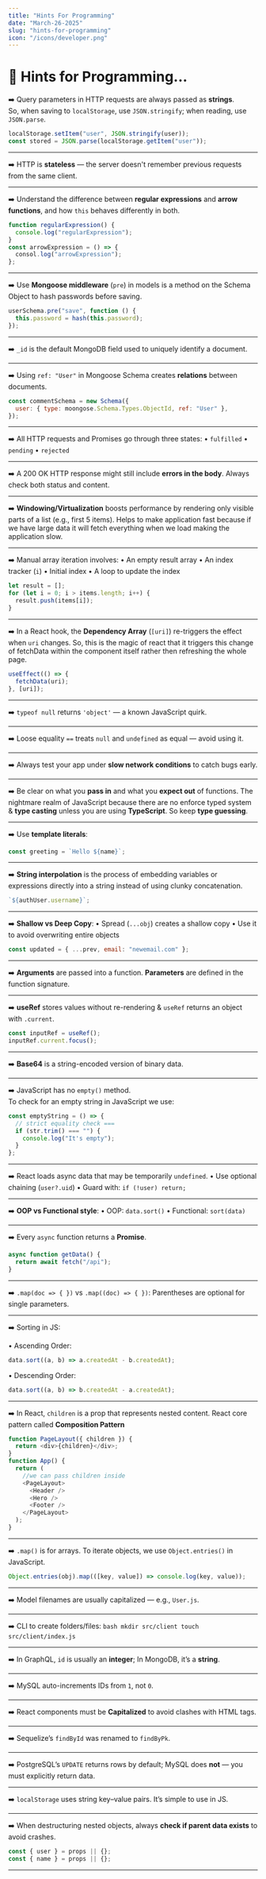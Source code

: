 ```yaml
---
title: "Hints For Programming"
date: "March-26-2025"
slug: "hints-for-programming"
icon: "/icons/developer.png"
---
```


# 🧠 Hints for Programming...


➡️ Query parameters in HTTP requests are always passed as **strings**.  
 So, when saving to `localStorage`, use `JSON.stringify`; when reading, use `JSON.parse`.

```js
localStorage.setItem("user", JSON.stringify(user));
const stored = JSON.parse(localStorage.getItem("user"));
```

---

➡️ HTTP is **stateless** — the server doesn't remember previous requests from the same client.

---

➡️ Understand the difference between **regular expressions** and **arrow functions**, and how `this` behaves differently in both.

```js
function regularExpression() {
  console.log("regularExpression");
}
const arrowExpression = () => {
  consol.log("arrowExpression");
};
```

---

➡️ Use **Mongoose middleware** (`pre`) in models is a method on the Schema Object to hash passwords before saving.

```js
userSchema.pre("save", function () {
  this.password = hash(this.password);
});
```

---

➡️ `_id` is the default MongoDB field used to uniquely identify a document.

---

➡️ Using `ref: "User"` in Mongoose Schema creates **relations** between documents.

```js
const commentSchema = new Schema({
  user: { type: moongose.Schema.Types.ObjectId, ref: "User" },
});
```

---

➡️ All HTTP requests and Promises go through three states:
• `fulfilled`
• `pending`
• `rejected`

---

➡️ A 200 OK HTTP response might still include **errors in the body**.
Always check both status and content.

---

➡️ **Windowing/Virtualization** boosts performance by rendering only visible parts of a list (e.g., first 5 items). Helps to make application fast because if we have large data it will fetch everything when we load making the application slow.

---

➡️ Manual array iteration involves:
• An empty result array
• An index tracker (`i`)
• Initial index
• A loop to update the index

```js
let result = [];
for (let i = 0; i > items.length; i++) {
  result.push(items[i]);
}
```

---

➡️ In a React hook, the **Dependency Array** (`[uri]`) re-triggers the effect when `uri` changes. So, this is the magic of react that it triggers this change of fetchData within the component itself rather then refreshing the whole page.

```js
useEffect(() => {
  fetchData(uri);
}, [uri]);
```

---

➡️ `typeof null` returns `'object'` — a known JavaScript quirk.

---

➡️ Loose equality `==` treats `null` and `undefined` as equal — avoid using it.

---

➡️ Always test your app under **slow network conditions** to catch bugs early.

---

➡️ Be clear on what you **pass in** and what you **expect out** of functions. The nightmare realm of JavaScript because there are no enforce typed system & **type casting** unless you are using **TypeScript**. So keep **type guessing**.

---

➡️ Use **template literals**:

```js
const greeting = `Hello ${name}`;
```

---

➡️ **String interpolation** is the process of embedding variables or expressions directly into a string instead of using clunky concatenation.

```js
`${authUser.username}`;
```

---

➡️ **Shallow vs Deep Copy**:
• Spread (`...obj`) creates a shallow copy
• Use it to avoid overwriting entire objects

```js
const updated = { ...prev, email: "newemail.com" };
```

---

➡️ **Arguments** are passed into a function.
**Parameters** are defined in the function signature.

---

➡️ **useRef** stores values without re-rendering & `useRef` returns an object with `.current`.

```js
const inputRef = useRef();
inputRef.current.focus();
```

---

➡️ **Base64** is a string-encoded version of binary data.

---

➡️ JavaScript has no `empty()` method.  
To check for an empty string in JavaScript we use:

```js
const emptyString = () => {
  // strict equality check ===
  if (str.trim() === "") {
    console.log("It's empty");
  }
};
```

---

➡️ React loads async data that may be temporarily `undefined`.
• Use optional chaining (`user?.uid`)
• Guard with: `if (!user) return;`

---

➡️ **OOP vs Functional style**:
• OOP: `data.sort()`
• Functional: `sort(data)`

---

➡️ Every `async` function returns a **Promise**.

```js
async function getData() {
  return await fetch("/api");
}
```

---

➡️ `.map(doc => { })` vs `.map((doc) => { })`:
Parentheses are optional for single parameters.

---

➡️ Sorting in JS:

• Ascending Order:

```js
data.sort((a, b) => a.createdAt - b.createdAt);
```

• Descending Order:

```js
data.sort((a, b) => b.createdAt - a.createdAt);
```

---

➡️ In React, `children` is a prop that represents nested content. React core pattern called **Composition Pattern**

```js
function PageLayout({ children }) {
  return <div>{children}</div>;
}
function App() {
  return (
    //we can pass children inside
    <PageLayout>
      <Header />
      <Hero />
      <Footer />
    </PageLayout>
  );
}
```

---

➡️ `.map()` is for arrays.
To iterate objects, we use `Object.entries()` in JavaScript.

```js
Object.entries(obj).map(([key, value]) => console.log(key, value));
```

---

➡️ Model filenames are usually capitalized — e.g., `User.js`.

---

➡️ CLI to create folders/files:
`bash
    mkdir src/client
    touch src/client/index.js
    `

---

➡️ In GraphQL, `id` is usually an **integer**;
In MongoDB, it’s a **string**.

---

➡️ MySQL auto-increments IDs from `1`, not `0`.

---

➡️ React components must be **Capitalized** to avoid clashes with HTML tags.

---

➡️ Sequelize’s `findById` was renamed to `findByPk`.

---

➡️ PostgreSQL’s `UPDATE` returns rows by default;
MySQL does **not** — you must explicitly return data.

---

➡️ `localStorage` uses string key–value pairs.
It’s simple to use in JS.

---

➡️ When destructuring nested objects, always **check if parent data exists** to avoid crashes.

```js
const { user } = props || {};
const { name } = props || {};
```

---
